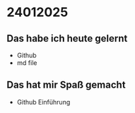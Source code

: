 
# 24012025
## Das habe ich heute gelernt
- Github
- md file

## Das hat mir Spaß gemacht
- Github Einführung
